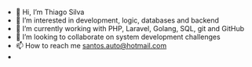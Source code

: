 - 👋 Hi, I’m Thiago Silva
- 👀 I’m interested in development, logic, databases and backend
- 🌱 I’m currently working with PHP, Laravel, Golang, SQL, git and GitHub
- 💞️ I’m looking to collaborate on system development challenges
- 📫 How to reach me santos.auto@hotmail.com
- 

<!---
ThiagoSiSa/ThiagoSiSa is a ✨ special ✨ repository because its `README.md` (this file) appears on your GitHub profile.
You can click the Preview link to take a look at your changes.
--->
